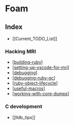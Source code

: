# Foam

## Index

* [[Current_TODO_List]]

### Hacking MRI

* [[building-ruby]]
* [[setting-up-vscode-for-mri]]
* [[debugging]]
* [[debugging-ruby-gc]]
* [[ruby-object-lifecycle]]
* [[useful-macros]]
* [[working-with-core-dumps]]

### C development

* [[lldb_tips]]

[//begin]: # "Autogenerated link references for markdown compatibility"
[building-ruby]: building-ruby "Building Ruby"
[setting-up-vscode-for-mri]: setting-up-vscode-for-mri "Setting up VSCode for MRI development"
[debugging]: debugging "Debugging"
[debugging-ruby-gc]: debugging-ruby-gc "Debugging Ruby GC"
[ruby-object-lifecycle]: ruby-object-lifecycle "Ruby Object/GC Lifecycle"
[useful-macros]: useful-macros "Useful Macros"
[working-with-core-dumps]: working-with-core-dumps "Working with Core Dumps"
[//end]: # "Autogenerated link references"
